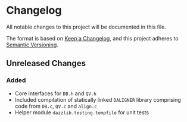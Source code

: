 # Changelog

All notable changes to this project will be documented in this file.

The format is based on [Keep a Changelog](https://keepachangelog.com/en/1.0.0/),
and this project adheres to [Semantic Versioning](https://semver.org/spec/v2.0.0.html).


## Unreleased Changes
### Added
- Core interfaces for `DB.h` and `QV.h`
- Included compilation of statically linked `DALIGNER` library comprising
  code from `DB.c`, `QV.c` and `align.c`
- Helper module `dazzlib.testing.tempfile` for unit tests
